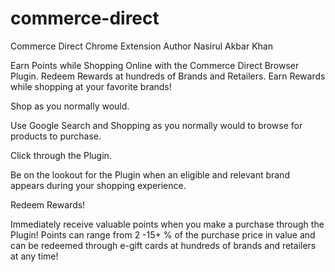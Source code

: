 # commerce-direct
Commerce Direct Chrome Extension
Author Nasirul Akbar Khan

Earn Points while Shopping Online with the Commerce Direct Browser Plugin. Redeem Rewards at hundreds of Brands and Retailers.
Earn Rewards while shopping at your favorite brands!

Shop as you normally would. 

Use Google Search and Shopping as you normally would to browse for products to purchase. 

Click through the Plugin. 

Be on the lookout for the Plugin when an eligible and relevant brand appears during your shopping experience. 

Redeem Rewards! 

Immediately receive valuable points when you make a purchase through the Plugin! Points can range from 2 -15+ % of the purchase price in value and can be redeemed through e-gift cards at hundreds of brands and retailers at any time!
